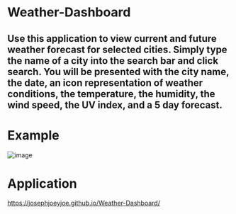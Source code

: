 # Weather-Dashboard
## Use this application to view current and future weather forecast for selected cities. Simply type the name of a city into the search bar and click search.  You will be presented with the city name, the date, an icon representation of weather conditions, the temperature, the humidity, the wind speed, the UV index, and a 5 day forecast. 
# Example
![image](https://user-images.githubusercontent.com/88215210/151715501-48ae4ad7-b454-434f-8d5f-5226d24c1b43.png)
# Application
https://josephjoeyjoe.github.io/Weather-Dashboard/

